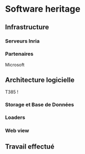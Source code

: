 # Software heritage

## Infrastructure

### Serveurs Inria

### Partenaires

Microsoft

## Architecture logicielle

T385 !

### Storage et Base de Données

### Loaders

### Web view

## Travail effectué
